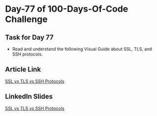 # Day-77 of 100-Days-Of-Code Challenge

## Task for Day 77

- Read and understand the following Visual Guide about SSL, TLS, and SSH protocols.

## Article Link

[SSL vs TLS vs SSH Protocols](https://roadmap.sh/guides/ssl-tls-https-ssh)

## LinkedIn Slides

[SSL vs TLS vs SSH Protocols]()

